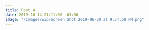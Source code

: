 ```yaml
---
title: Post 4
date: 2019-10-14 21:11:00 -03:00
image: "/images/wip/Screen Shot 2019-06-30 at 9.54.50 PM.png"
---
```


